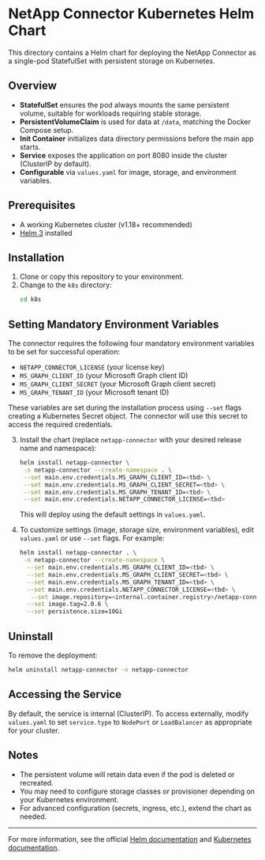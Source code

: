 # NetApp Connector Kubernetes Helm Chart

This directory contains a Helm chart for deploying the NetApp Connector as a single-pod StatefulSet with persistent storage on Kubernetes.

## Overview
- **StatefulSet** ensures the pod always mounts the same persistent volume, suitable for workloads requiring stable storage.
- **PersistentVolumeClaim** is used for data at `/data`, matching the Docker Compose setup.
- **Init Container** initializes data directory permissions before the main app starts.
- **Service** exposes the application on port 8080 inside the cluster (ClusterIP by default).
- **Configurable** via `values.yaml` for image, storage, and environment variables.

## Prerequisites
- A working Kubernetes cluster (v1.18+ recommended)
- [Helm 3](https://helm.sh/) installed

## Installation
1. Clone or copy this repository to your environment.
2. Change to the `k8s` directory:
   ```sh
   cd k8s
   ```

## Setting Mandatory Environment Variables
The connector requires the following four mandatory environment variables to be set for successful operation:

- `NETAPP_CONNECTOR_LICENSE` (your license key)
- `MS_GRAPH_CLIENT_ID` (your Microsoft Graph client ID)
- `MS_GRAPH_CLIENT_SECRET` (your Microsoft Graph client secret)
- `MS_GRAPH_TENANT_ID` (your Microsoft tenant ID)

These variables are set during the installation process using `--set` flags creating a Kubernetes Secret object. The connector will use this secret to access the required credentials.


3. Install the chart (replace `netapp-connector` with your desired release name and namespace):
   ```sh
   helm install netapp-connector \
    -n netapp-connector --create-namespace . \
    --set main.env.credentials.MS_GRAPH_CLIENT_ID=<tbd> \
    --set main.env.credentials.MS_GRAPH_CLIENT_SECRET=<tbd> \
    --set main.env.credentials.MS_GRAPH_TENANT_ID=<tbd> \
    --set main.env.credentials.NETAPP_CONNECTOR_LICENSE=<tbd> 
   ```
   This will deploy using the default settings in `values.yaml`.

4. To customize settings (image, storage size, environment variables), edit `values.yaml` or use `--set` flags. For example:
   ```sh
   helm install netapp-connector . \
    -n netapp-connector --create-namespace \
     --set main.env.credentials.MS_GRAPH_CLIENT_ID=<tbd> \
     --set main.env.credentials.MS_GRAPH_CLIENT_SECRET=<tbd> \
     --set main.env.credentials.MS_GRAPH_TENANT_ID=<tbd> \
     --set main.env.credentials.NETAPP_CONNECTOR_LICENSE=<tbd> \
      --set image.repository=<internal.container.registry>/netapp-connector \
     --set image.tag=2.0.6 \
     --set persistence.size=10Gi
   ```

## Uninstall
To remove the deployment:
```sh
helm uninstall netapp-connector -n netapp-connector
```

## Accessing the Service
By default, the service is internal (ClusterIP). To access externally, modify `values.yaml` to set `service.type` to `NodePort` or `LoadBalancer` as appropriate for your cluster.

## Notes
- The persistent volume will retain data even if the pod is deleted or recreated.
- You may need to configure storage classes or provisioner depending on your Kubernetes environment.
- For advanced configuration (secrets, ingress, etc.), extend the chart as needed.

---
For more information, see the official [Helm documentation](https://helm.sh/docs/) and [Kubernetes documentation](https://kubernetes.io/docs/home/).
